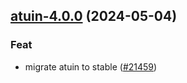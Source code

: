 

## [atuin-4.0.0](https://github.com/truecharts/charts/compare/atuin-2.1.2...atuin-4.0.0) (2024-05-04)

### Feat



- migrate atuin to stable ([#21459](https://github.com/truecharts/charts/issues/21459))